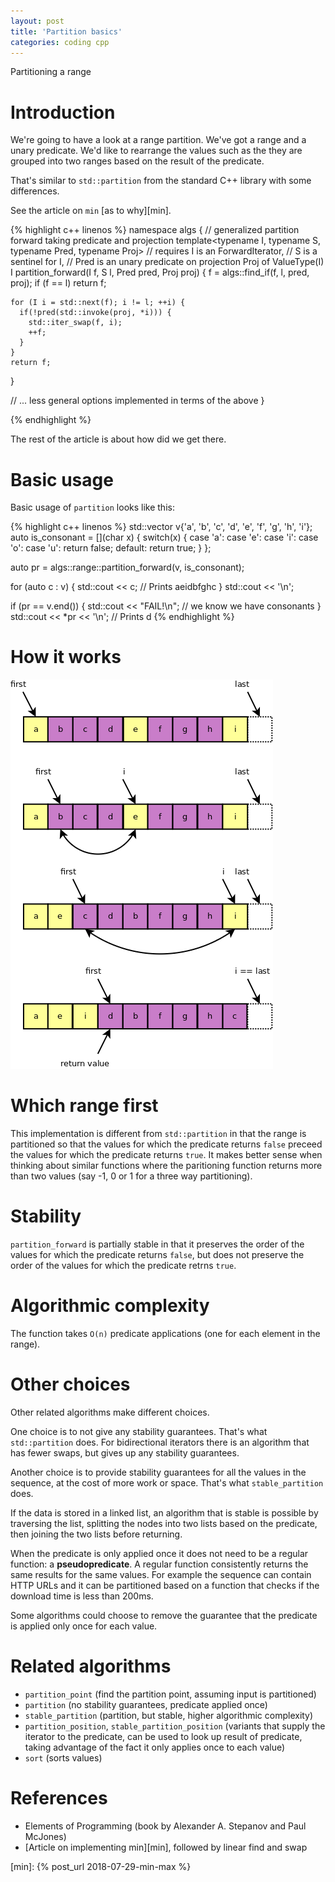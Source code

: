 ```yaml
---
layout: post
title: 'Partition basics'
categories: coding cpp
---
```


Partitioning a range


# Introduction

We're going to have a look at a range partition. We've got a range and a unary
predicate. We'd like to rearrange the values such as the they are grouped into
two ranges based on the result of the predicate.

That's similar to `std::partition` from the standard C++ library with some
differences.

See the article on `min` [as to why][min].

{% highlight c++ linenos %}
namespace algs {
  // generalized partition forward taking predicate and projection
  template<typename I, typename S, typename Pred, typename Proj>
  // requires I is an ForwardIterator,
  //   S is a sentinel for I,
  //   Pred is an unary predicate on projection Proj of ValueType(I)
  I partition_forward(I f, S l, Pred pred, Proj proj) {
    f = algs::find_if(f, l, pred, proj);
    if (f == l) return f;

    for (I i = std::next(f); i != l; ++i) {
      if(!pred(std::invoke(proj, *i))) {
        std::iter_swap(f, i);
        ++f;
      }
    }
    return f;
  }

  // ... less general options implemented in terms of the above
}

{% endhighlight %}

The rest of the article is about how did we get there.


# Basic usage

Basic usage of `partition` looks like this:

{% highlight c++ linenos %}
  std::vector<char> v{'a', 'b', 'c', 'd', 'e', 'f', 'g', 'h', 'i'};
  auto is_consonant = [](char x) {
    switch(x) {
      case 'a': case 'e': case 'i': case 'o': case 'u': return false;
      default: return true;
    }
  };

  auto pr = algs::range::partition_forward(v, is_consonant);

  for (auto c : v) {
    std::cout << c; // Prints aeidbfghc
  }
  std::cout << '\n';

  if (pr == v.end()) {
    std::cout << "FAIL!\n"; // we know we have consonants
  }
  std::cout << *pr << '\n'; // Prints d
{% endhighlight %}


# How it works

![Partition](/assets/2018-08-05-partition/01-partition.png)


# Which range first

This implementation is different from `std::partition` in that the range is
partitioned so that the values for which the predicate returns `false` preceed
the values for which the predicate returns `true`. It makes better sense when
thinking about similar functions where the paritioning function returns more
than two values (say -1, 0 or 1 for a three way partitioning).


# Stability

`partition_forward` is partially stable in that it preserves the order of the
values for which the predicate returns `false`, but does not preserve the order
of the values for which the predicate retrns `true`.


# Algorithmic complexity

The function takes `O(n)` predicate applications (one for each element in the
range).


# Other choices

Other related algorithms make different choices.

One choice is to not give any stability guarantees. That's what
`std::partition` does. For bidirectional iterators there is an algorithm that
has fewer swaps, but gives up any stability guarantees.

Another choice is to provide stability guarantees for all the values in the
sequence, at the cost of more work or space. That's what `stable_partition` does.

If the data is stored in a linked list, an algorithm that is stable is possible
by traversing the list, splitting the nodes into two lists based on the
predicate, then joining the two lists before returning.

When the predicate is only applied once it does not need to be a regular
function: a **pseudopredicate**. A regular function consistently returns the
same results for the same values. For example the sequence can contain HTTP
URLs and it can be partitioned based on a function that checks if the download
time is less than 200ms.

Some algorithms could choose to remove the guarantee that the predicate is
applied only once for each value.


# Related algorithms

- `partition_point` (find the partition point, assuming input is partitioned)
- `partition` (no stability guarantees, predicate applied once)
- `stable_partition` (partition, but stable, higher algorithmic complexity)
- `partition_position`, `stable_partition_position` (variants that supply the
  iterator to the predicate, can be used to look up result of predicate, taking
  advantage of the fact it only applies once to each value)
- `sort` (sorts values)


# References

- Elements of Programming (book by Alexander A. Stepanov and Paul McJones)
- [Article on implementing min][min], followed by linear find and swap


[min]:  {% post_url 2018-07-29-min-max %}
